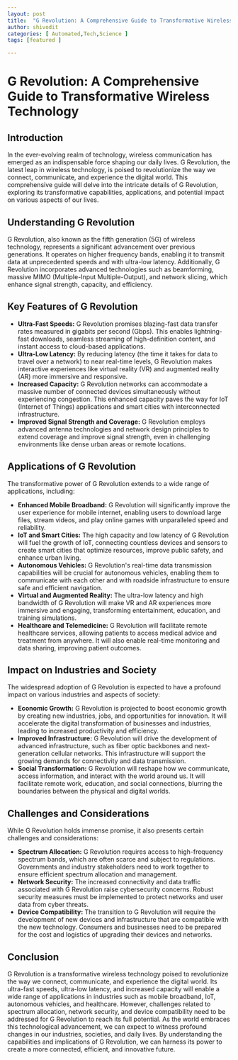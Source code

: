 ```yaml
---
layout: post
title:  "G Revolution: A Comprehensive Guide to Transformative Wireless Technology"
author: shivodit
categories: [ Automated,Tech,Science ]
tags: [featured ]

---
```

# G Revolution: A Comprehensive Guide to Transformative Wireless Technology

## Introduction
In the ever-evolving realm of technology, wireless communication has emerged as an indispensable force shaping our daily lives. G Revolution, the latest leap in wireless technology, is poised to revolutionize the way we connect, communicate, and experience the digital world. This comprehensive guide will delve into the intricate details of G Revolution, exploring its transformative capabilities, applications, and potential impact on various aspects of our lives.

## Understanding G Revolution
G Revolution, also known as the fifth generation (5G) of wireless technology, represents a significant advancement over previous generations. It operates on higher frequency bands, enabling it to transmit data at unprecedented speeds and with ultra-low latency. Additionally, G Revolution incorporates advanced technologies such as beamforming, massive MIMO (Multiple-Input Multiple-Output), and network slicing, which enhance signal strength, capacity, and efficiency.

## Key Features of G Revolution
- **Ultra-Fast Speeds:** G Revolution promises blazing-fast data transfer rates measured in gigabits per second (Gbps). This enables lightning-fast downloads, seamless streaming of high-definition content, and instant access to cloud-based applications.
- **Ultra-Low Latency:** By reducing latency (the time it takes for data to travel over a network) to near real-time levels, G Revolution makes interactive experiences like virtual reality (VR) and augmented reality (AR) more immersive and responsive.
- **Increased Capacity:** G Revolution networks can accommodate a massive number of connected devices simultaneously without experiencing congestion. This enhanced capacity paves the way for IoT (Internet of Things) applications and smart cities with interconnected infrastructure.
- **Improved Signal Strength and Coverage:** G Revolution employs advanced antenna technologies and network design principles to extend coverage and improve signal strength, even in challenging environments like dense urban areas or remote locations.

## Applications of G Revolution
The transformative power of G Revolution extends to a wide range of applications, including:
- **Enhanced Mobile Broadband:** G Revolution will significantly improve the user experience for mobile internet, enabling users to download large files, stream videos, and play online games with unparalleled speed and reliability.
- **IoT and Smart Cities:** The high capacity and low latency of G Revolution will fuel the growth of IoT, connecting countless devices and sensors to create smart cities that optimize resources, improve public safety, and enhance urban living.
- **Autonomous Vehicles:** G Revolution's real-time data transmission capabilities will be crucial for autonomous vehicles, enabling them to communicate with each other and with roadside infrastructure to ensure safe and efficient navigation.
- **Virtual and Augmented Reality:** The ultra-low latency and high bandwidth of G Revolution will make VR and AR experiences more immersive and engaging, transforming entertainment, education, and training simulations.
- **Healthcare and Telemedicine:** G Revolution will facilitate remote healthcare services, allowing patients to access medical advice and treatment from anywhere. It will also enable real-time monitoring and data sharing, improving patient outcomes.

## Impact on Industries and Society
The widespread adoption of G Revolution is expected to have a profound impact on various industries and aspects of society:
- **Economic Growth:** G Revolution is projected to boost economic growth by creating new industries, jobs, and opportunities for innovation. It will accelerate the digital transformation of businesses and industries, leading to increased productivity and efficiency.
- **Improved Infrastructure:** G Revolution will drive the development of advanced infrastructure, such as fiber optic backbones and next-generation cellular networks. This infrastructure will support the growing demands for connectivity and data transmission.
- **Social Transformation:** G Revolution will reshape how we communicate, access information, and interact with the world around us. It will facilitate remote work, education, and social connections, blurring the boundaries between the physical and digital worlds.

## Challenges and Considerations
While G Revolution holds immense promise, it also presents certain challenges and considerations:
- **Spectrum Allocation:** G Revolution requires access to high-frequency spectrum bands, which are often scarce and subject to regulations. Governments and industry stakeholders need to work together to ensure efficient spectrum allocation and management.
- **Network Security:** The increased connectivity and data traffic associated with G Revolution raise cybersecurity concerns. Robust security measures must be implemented to protect networks and user data from cyber threats.
- **Device Compatibility:** The transition to G Revolution will require the development of new devices and infrastructure that are compatible with the new technology. Consumers and businesses need to be prepared for the cost and logistics of upgrading their devices and networks.

## Conclusion
G Revolution is a transformative wireless technology poised to revolutionize the way we connect, communicate, and experience the digital world. Its ultra-fast speeds, ultra-low latency, and increased capacity will enable a wide range of applications in industries such as mobile broadband, IoT, autonomous vehicles, and healthcare. However, challenges related to spectrum allocation, network security, and device compatibility need to be addressed for G Revolution to reach its full potential. As the world embraces this technological advancement, we can expect to witness profound changes in our industries, societies, and daily lives. By understanding the capabilities and implications of G Revolution, we can harness its power to create a more connected, efficient, and innovative future.